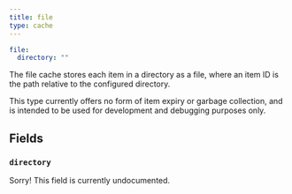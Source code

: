```yaml
---
title: file
type: cache
---
```


```yaml
file:
  directory: ""
```

The file cache stores each item in a directory as a file, where an item ID is
the path relative to the configured directory.

This type currently offers no form of item expiry or garbage collection, and is
intended to be used for development and debugging purposes only.

## Fields

### `directory`

Sorry! This field is currently undocumented.

